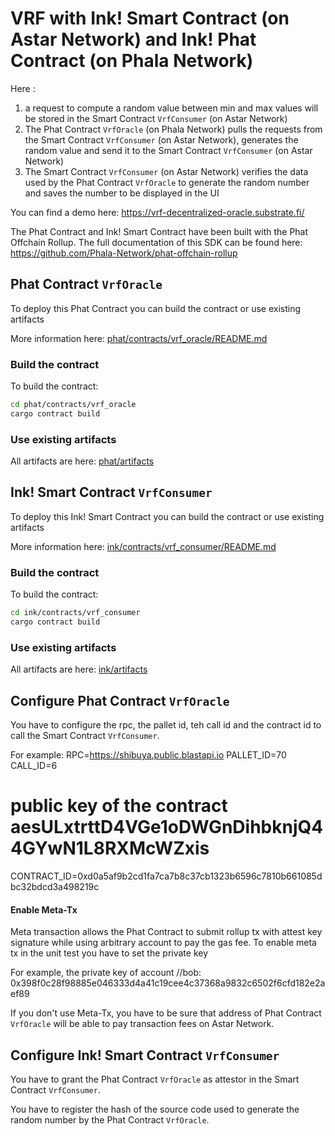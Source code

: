 # VRF with Ink! Smart Contract (on Astar Network) and Ink! Phat Contract (on Phala Network)

Here :
1) a request to compute a random value between min and max values will be stored in the Smart Contract `VrfConsumer` (on Astar Network)
2) The Phat Contract `VrfOracle` (on Phala Network) pulls the requests from the Smart Contract `VrfConsumer` (on Astar Network), generates the random value and send it to the Smart Contract `VrfConsumer` (on Astar Network)
3) The Smart Contract `VrfConsumer` (on Astar Network) verifies the data used by the Phat Contract `VrfOracle` to generate the random number and saves the number to be displayed in the UI 

You can find a demo here: https://vrf-decentralized-oracle.substrate.fi/

The Phat Contract and Ink! Smart Contract have been built with the Phat Offchain Rollup.
The full documentation of this SDK can be found here: https://github.com/Phala-Network/phat-offchain-rollup


## Phat Contract `VrfOracle`

To deploy this Phat Contract you can build the contract or use existing artifacts

More information here: [phat/contracts/vrf_oracle/README.md](phat/contracts/vrf_oracle/README.md)

### Build the contract

To build the contract:
```bash
cd phat/contracts/vrf_oracle
cargo contract build
```

### Use existing artifacts
All artifacts are here: [phat/artifacts](phat/artifacts)


## Ink! Smart Contract `VrfConsumer`

To deploy this Ink! Smart Contract you can build the contract or use existing artifacts

More information here: [ink/contracts/vrf_consumer/README.md](ink/contracts/vrf_consumer/README.md)

### Build the contract

To build the contract:
```bash
cd ink/contracts/vrf_consumer
cargo contract build
```

### Use existing artifacts
All artifacts are here: [ink/artifacts](ink/artifacts)



## Configure Phat Contract `VrfOracle`
You have to configure the rpc, the pallet id, teh call id and the contract id to call the Smart Contract `VrfConsumer`.

For example:
RPC=https://shibuya.public.blastapi.io
PALLET_ID=70
CALL_ID=6
# public key of the contract aesULxtrttD4VGe1oDWGnDihbknjQ44GYwN1L8RXMcWZxis
CONTRACT_ID=0xd0a5af9b2cd1fa7ca7b8c37cb1323b6596c7810b661085dbc32bdcd3a498219c



#### Enable Meta-Tx

Meta transaction allows the Phat Contract to submit rollup tx with attest key signature while using arbitrary account to pay the gas fee. 
To enable meta tx in the unit test you have to set the private key

For example, the private key of account //bob: 0x398f0c28f98885e046333d4a41c19cee4c37368a9832c6502f6cfd182e2aef89

If you don't use Meta-Tx, you have to be sure that address of Phat Contract `VrfOracle` will be able to pay transaction fees on Astar Network.

## Configure Ink! Smart Contract `VrfConsumer`

You have to grant the Phat Contract `VrfOracle` as attestor in the Smart Contract `VrfConsumer`.

You have to register the hash of the source code used to generate the random number by the Phat Contract `VrfOracle`.
